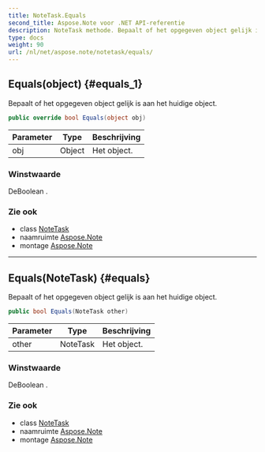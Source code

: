 ```yaml
---
title: NoteTask.Equals
second_title: Aspose.Note voor .NET API-referentie
description: NoteTask methode. Bepaalt of het opgegeven object gelijk is aan het huidige object.
type: docs
weight: 90
url: /nl/net/aspose.note/notetask/equals/
---
```

## Equals(object) {#equals_1}

Bepaalt of het opgegeven object gelijk is aan het huidige object.

```csharp
public override bool Equals(object obj)
```

| Parameter | Type | Beschrijving |
| --- | --- | --- |
| obj | Object | Het object. |

### Winstwaarde

DeBoolean .

### Zie ook

* class [NoteTask](../)
* naamruimte [Aspose.Note](../../notetask/)
* montage [Aspose.Note](../../../)

---

## Equals(NoteTask) {#equals}

Bepaalt of het opgegeven object gelijk is aan het huidige object.

```csharp
public bool Equals(NoteTask other)
```

| Parameter | Type | Beschrijving |
| --- | --- | --- |
| other | NoteTask | Het object. |

### Winstwaarde

DeBoolean .

### Zie ook

* class [NoteTask](../)
* naamruimte [Aspose.Note](../../notetask/)
* montage [Aspose.Note](../../../)


